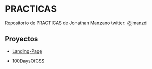 

# PRACTICAS

Repositorio de PRACTICAS de Jonathan Manzano twitter: @jmanzdi

## Proyectos

- [Landing-Page](https://jonathanmanzanodiaz.github.io/practice/cv-portfolio)

- [100DaysOfCSS](https://jonathanmanzanodiaz.github.io/practice/100DaysCSS/README.md)
